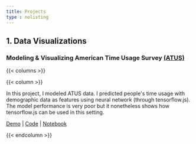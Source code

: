 ```yaml
---
title: Projects
type : nolisting
---
```

## 1. Data Visualizations

### Modeling & Visualizing American Time Usage Survey [(ATUS)]()

{{< columns >}}

<!-- {{<figure-a src="/media/projects/atus.png" link="https://atus.hongtaoh.com/" >}} -->

{{< column >}}

In this project, I modeled ATUS data. I predicted people's time usage with demographic data as features using neural network (through tensorflow.js). The model performance is very poor but it nonetheless shows how tensorflow.js can be used in this setting. 

[Demo]() | [Code]() | [Notebook]()

{{< endcolumn >}}
